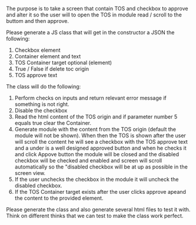The purpose is to take a screen that contain TOS and checkbox to approve and alter it so the user will to open the TOS in module read / scroll to the buttom and then approve.

Please generate a JS class that will get in the constructor a JSON the following:

1. Checkbox element
2. Container element and text
3. TOS Container target optional (element)
5. True / False if delete toc origin
6. TOS approve text

The class will do the following:
1. Perform checks on inputs and return relevant error message if something is not right.
2. Disable the checkbox
3. Read the html content of the TOS origin and if parameter number 5 equals true clear the Container.
4. Generate module with the content from the TOS origin (default the module will not be shown). When then the TOS is shown after the user will scroll the content he will see a checkbox with the TOS approve text and a under is a well designed approved button and when he checks it and click Appove button the module will be closed and the disabled checkbox will be checked and enabled and screen will scroll automatically so the "disabled checkbox will be at up as possible in the screen view.
5. If the user unchecks the checkbox in the module it will uncheck the disabled checkbox. 
6. If the TOS Container target exists after the user clicks approve apeand the content to the provided element.

Please generate the class and also generate several html files to test it with. Think on different thinks that we can test to make the class work perfect.